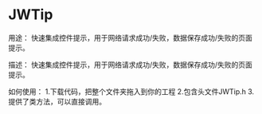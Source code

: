 # JWTip

用途：
快速集成控件提示，用于网络请求成功/失败，数据保存成功/失败的页面提示。

描述：
快速集成控件提示，用于网络请求成功/失败，数据保存成功/失败的页面提示。

如何使用：
1.下载代码，把整个文件夹拖入到你的工程
2.包含头文件JWTip.h
3.提供了类方法，可以直接调用。

